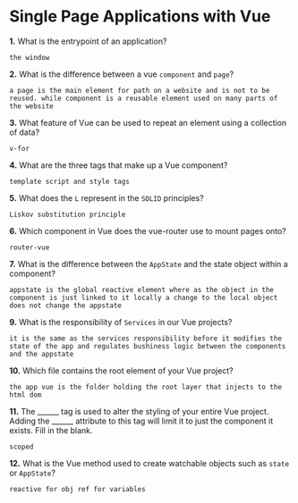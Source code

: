 # Single Page Applications with Vue

**1.** What is the entrypoint of an application?
<!-- enter you answer in the space below -->
```
the window
```
**2.** What is the difference between a vue `component` and `page`?
<!-- enter you answer in the space below -->
```
a page is the main element for path on a website and is not to be reused. while component is a reusable element used on many parts of the website
```
**3.** What feature of Vue can be used to repeat an element using a collection of data?
<!-- enter you answer in the space below -->
```
v-for
```
**4.** What are the three tags that make up a Vue component?
<!-- enter you answer in the space below -->
```
template script and style tags
```
**5.** What does the `L` represent in the `SOLID` principles?
<!-- enter you answer in the space below -->
```
Liskov substitution principle
```
**6.** Which component in Vue does the vue-router use to mount pages onto?
<!-- enter you answer in the space below -->
```
router-vue
```
**7.** What is the difference between the `AppState` and the state object within a component?
<!-- enter you answer in the space below -->
```
appstate is the global reactive element where as the object in the component is just linked to it locally a change to the local object does not change the appstate
```
**9.** What is the responsibility of `Services` in our Vue projects?
<!-- enter you answer in the space below -->
```
it is the same as the services responsibility before it modifies the state of the app and regulates bushiness logic between the components and the appstate
```
**10.** Which file contains the root element of your Vue project?
<!-- enter you answer in the space below -->
```
the app vue is the folder holding the root layer that injects to the html dom
```
**11.** The ______ tag is used to alter the styling of your entire Vue project.  Adding the ______ attribute to this tag will limit it to just the component it exists.  Fill in the blank.
<!-- enter you answer in the space below -->
```
scoped
```
**12.** What is the Vue method used to create watchable objects such as `state` or `AppState`?
<!-- enter you answer in the space below -->
```
reactive for obj ref for variables
```